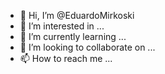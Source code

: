- 👋 Hi, I’m @EduardoMirkoski
- 👀 I’m interested in ...
- 🌱 I’m currently learning ...
- 💞️ I’m looking to collaborate on ...
- 📫 How to reach me ...
<!--
 <img height="160em" src="https://github-readme-stats.vercel.app/api/top-langs/?username=EduardoMirkoski&layout=compact&langs_count=7&theme=dark"/>
-->
